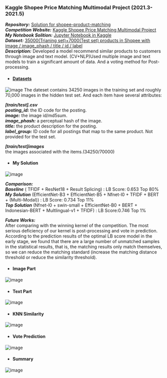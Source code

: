 ### Kaggle Shopee Price Matching Multimodal Project (2021.3-2021.5)
  ***Repository:*** [Solution for shopee-product-matching](https://github.com/SZU-WenjieHuang/Kaggle-Shopee-Price-Matching-Multimodal-Project)\
  ***Competition Website:*** [Kaggle Shopee Price Matching Multimodal Project](https://www.kaggle.com/competitions/shopee-product-matching)\
  ***My Notebook Solition:*** [Jupyter Notebook in Kaggle](https://www.kaggle.com/code/szuwenjiehuang/nfnet-l0-nfnetl1-efficientnet-b5-pred-02b5aa)\
  ***Dataset:*** [35000(Trianing set)+7000(Test set) products in Shopee with image / image_phash / title / id / label](https://www.kaggle.com/competitions/shopee-product-matching/data)\
  ***Description:*** Developed a model recommend similar products to customers through image and text model. (CV+NLP)Used multiple image and text models to train a significant amount of data. And a voting method for Post-processing.
  
- #### [Datasets](https://www.kaggle.com/competitions/shopee-product-matching/data)
![image](https://user-images.githubusercontent.com/82434538/235440204-d1ba5aa5-ddc2-40ca-9487-62bc8fb2e939.png)
 The dateset contains 34250 images in the training set and roughly 70,000 images in the hidden test set. And each item have several attributes:</p>
   ***[train/test].csv***\
   ***posting_id:*** the ID code for the posting.\
   ***image:*** the image id/md5sum.\
   ***image_phash:*** a perceptual hash of the image.\
   ***title:*** the product description for the posting.\
   ***label_group:*** ID code for all postings that map to the same product. Not provided for the test set.</p>
   ***[train/test]images***\
   the images associated with the items.(34250/70000)

- #### My Solution
![image](https://user-images.githubusercontent.com/82434538/235440367-c6d55678-23a8-4ebf-8642-a5ebfebbfcb5.png)

***Comparison:*** \
  ***Baseline*** ( TFIDF + ResNet18 + Result Splicing) : LB Score: 0.653 Top 80% \
  ***My Solution*** (EfficientNet-B3 + EfficientNet-B5 + Nfnet-l0 + TFIDF + BERT + (Multi-Modal)) : LB Score: 0.734 Top 11% \
  ***Top Solution*** (Nfnet-l0 + swin-small + EfficientNet-B0 + BERT + Indonesian-BERT + Multlingual-v1 + TFIDF) : LB Score:0.746 Top 1% </p>
***Future Works:*** \
  After comparing with the winning kernel of the competition. The most serious deficiency of our kernel is post-processing and vote in prediction. According to the prediction results of the optimal LB score model in the early stage, we found that there are a large number of unmatched samples in the statistical results, that is, the matching results only match themselves, so we can reduce the matching standard (increase the matching distance threshold or reduce the similarity threshold).


- #### Image Part
![image](https://user-images.githubusercontent.com/82434538/235440677-8aa26466-9355-4783-9010-b4e8c574680f.png)

- #### Text Part
![image](https://user-images.githubusercontent.com/82434538/235440749-ddb8aaaa-1c7f-4658-bb41-98a45cb52027.png)

- #### KNN Similarity
![image](https://user-images.githubusercontent.com/82434538/235440865-df1c03db-2bff-46a7-a286-cd6286d900f1.png)

- #### Vote Prediction
![image](https://user-images.githubusercontent.com/82434538/235440930-98d93a9b-dd93-4b02-ac85-b0c922341c83.png)

- #### Summary
![image](https://user-images.githubusercontent.com/82434538/235441054-b8c76eee-aca8-47d8-abf9-96f623bb414c.png)

